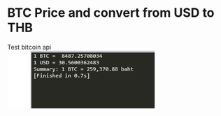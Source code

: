 # BTC Price and convert from USD to THB
Test bitcoin api <br>
![homepage](https://github.com/atthana/BTC_Price/blob/master/ex.JPG)
